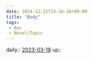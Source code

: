 ```yaml
---
date: 2024-12-21T15:16:16+09:00
title: "Body"
tags:
 - Bar
 - Novel/Topic
---
```


daily:: [2023-03-18](Daily_Note/2023-03-18.md)
up::